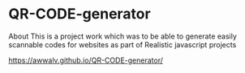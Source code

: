 # QR-CODE-generator
About This is a project work which was to be able to generate easily scannable codes for websites as part of Realistic javascript projects

https://awwalv.github.io/QR-CODE-generator/
